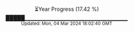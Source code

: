 <p align="center">
⏳Year Progress (17.42 %)<br>
█████▁▁▁▁▁▁▁▁▁▁▁▁▁▁▁▁▁▁▁▁▁▁▁▁▁ <br>
<sub>Updated: Mon, 04 Mar 2024 18:02:40 GMT</sub>
</p>

